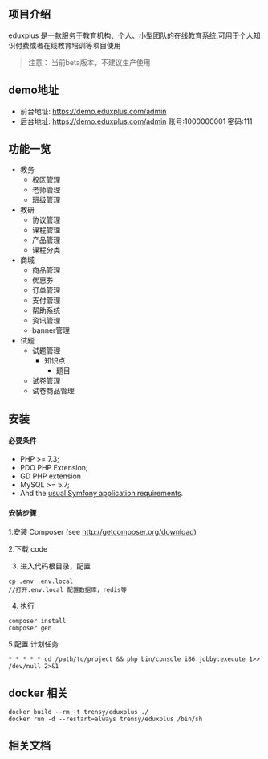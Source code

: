 ## 项目介绍
eduxplus 是一款服务于教育机构、个人、小型团队的在线教育系统,可用于个人知识付费或者在线教育培训等项目使用

>注意： 当前beta版本，不建议生产使用

## demo地址
- 前台地址: https://demo.eduxplus.com/admin  
- 后台地址: https://demo.eduxplus.com/admin  账号:1000000001 密码:111


## 功能一览
- 教务
  - 校区管理
  - 老师管理
  - 班级管理
- 教研
  - 协议管理
  - 课程管理
  - 产品管理
  - 课程分类
- 商城
  - 商品管理
  - 优惠券
  - 订单管理
  - 支付管理
  - 帮助系统
  - 资讯管理
  - banner管理
- 试题
  - 试题管理
    - 知识点
      - 题目
  - 试卷管理
  - 试卷商品管理

## 安装

#### 必要条件

- PHP >= 7.3;
- PDO PHP Extension;
- GD PHP extension
- MySQL >= 5.7;
- And the [usual Symfony application requirements][2].

#### 安装步骤

1.安装 Composer (see http://getcomposer.org/download)

2.下载 code 

3. 进入代码根目录，配置

```$shell
cp .env .env.local
//打开.env.local 配置数据库，redis等
```

4. 执行

```$php
composer install
composer gen
```

5.配置 计划任务 

```$shell
* * * * * cd /path/to/project && php bin/console i86:jobby:execute 1>> /dev/null 2>&1
```

## docker 相关

```$shell
docker build --rm -t trensy/eduxplus ./
docker run -d --restart=always trensy/eduxplus /bin/sh
```

## 相关文档
[1]: https://symfony.com/
[2]: https://symfony.com/doc/current/reference/requirements.html
[3]: https://getcomposer.org/doc/03-cli.md#create-project

